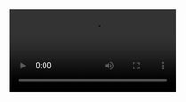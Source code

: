 <!DOCTYPE html>
<html lang="en">
<head>
    <meta charset="UTF-8">
    <meta name="viewport" content="width=device-width, initial-scale=1.0">
    <title>Auto-play MP4</title>
</head>
<body>
    <video id="myVideo" autoplay controls>
        <source src="https://github.com/SmugFest/kiss_me_again/assets/167689974/d3e735e7-e0ea-4ec0-93bf-f7f5994a385c" type="video/mp4">
        Your browser does not support the video tag.
    </video>
